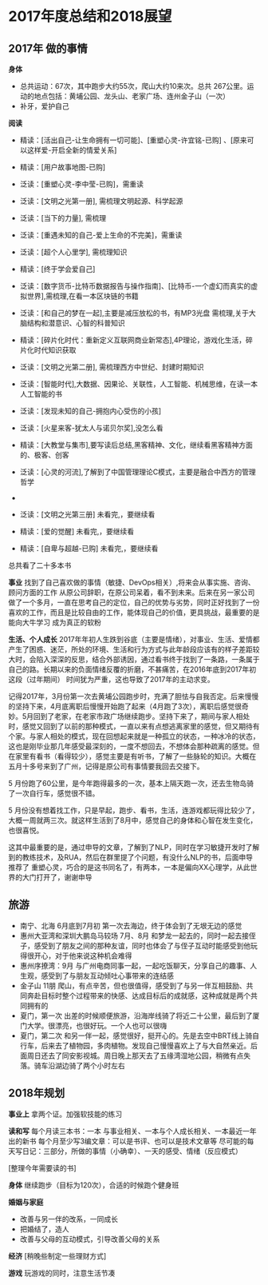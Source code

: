 # 2017年度总结和2018展望

## 2017年 做的事情

**身体**
- 总共运动：67次，其中跑步大约55次，爬山大约10来次。总共 267公里。运动的地点包括：黄埔公园、龙头山、老家广场、连州金子山（一次）
- 补牙，爱护自己

**阅读**

- 精读：[活出自己-让生命拥有一切可能]、[重塑心灵-许宜铭-已购] 、[原来可以这样爱-开启全新的情爱关系]
- 精读：[用户故事地图-已购]
- 泛读：[重塑心灵-李中莹-已购]，需重读

- 泛读：[文明之光第一册], 需梳理文明起源、科学起源
- 泛读：[当下的力量], 需梳理
- 泛读：[重遇未知的自己-爱上生命的不完美]，需重读
- 泛读：[超个人心里学], 需梳理知识
- 精读：[终于学会爱自己]
- 泛读：[数字货币-比特币数据报告与操作指南]、[比特币-一个虚幻而真实的虚拟世界],需梳理,在看一本区块链的书籍
- 泛读：[和自己的梦在一起],主要是减压放松的书，有MP3光盘 需梳理,关于大脑结构和潜意识、心智的科普知识
- 精读：[碎片化时代：重新定义互联网商业新常态],4P理论，游戏化生活，碎片化时代知识获取

- 泛读：[文明之光第二册], 需梳理西方中世纪、封建时期知识
- 泛读：[智能时代],大数据、因果论、关联性，人工智能、机械思维，在读一本人工智能的书
- 泛读：[发现未知的自己-拥抱内心受伤的小孩]
- 泛读：[火星来客-犹太人与诺贝尔奖],没怎么看
- 精读：[大教堂与集市],要写读后总结,黑客精神、文化，继续看黑客精神方面的、极客、创客
- 泛读：[心灵的河流],了解到了中国管理理论C模式，主要是融合中西方的管理哲学
- 
- 泛读：[文明之光第三册] 未看完,，要继续看
- 精读：[爱的觉醒] 未看完,，要继续看
- 精读：[自卑与超越-已购] 未看完,，要继续看

总共看了二十多本书

**事业**
找到了自己喜欢做的事情（敏捷、DevOps相关）,将来会从事实施、咨询、顾问方面的工作
从原公司辞职，在原公司呆着，看不到未来。后来在另一家公司做了一个多月，一直在思考自己的定位，自己的优势与劣势，同时正好找到了一份喜欢的工作，而且是比较自由的工作，能体现自己的价值，更具挑战，最重要的是能向大牛学习
成为真正的软粉

**生活、个人成长**
  2017年年初人生跌到谷底（主要是情绪），对事业、生活、爱情都产生了困惑、迷茫，所处的环境、生活和行为方式与此年龄段应该有的样子差距较大时，会陷入深深的反思，结合外部诱因，通过看书终于找到了一条路，一条属于自己的路。长期以来的负面情绪反覆的折磨，不甚痛苦，在2016年底到2017年初这段（过年期间） 时间犹为严重，这也导致了2017年的主动求变。

  记得2017年，3月份第一次去黄埔公园跑步时，充满了胆怯与自我否定。后来慢慢的坚持下来，4月底离职后慢慢开始跑了起来（4月跑了3次），离职后感觉很奇妙。5月回到了老家，在老家市政广场继续跑步。坚持下来了，期间与家人相处时，感觉又回到了以前的那种模式，一直以来有点想逃离家里的感觉，但又期待有个家。与家人相处的模式，现在回想起来就是一种孤立的状态，一种冰冷的状态，这也是刚毕业那几年感受最深刻的，一度不想回去，不想体会那种疏离的感觉。但在家里有看书（看得较少），感觉主要是有听书，了解了一些脉轮的知识。大概在五月十多号来到了广州，记得是原公司有事情要我回去交接下。

5 月份跑了60公里，是今年跑得最多的一次，基本上隔天跑一次，还去生物岛骑了一次自行车，感觉很不错。

5 月份没有想着找工作，只是早起，跑步、看书，生活，连游戏都玩得比较少了，大概一周就两三次。就这样生活到了8月中，感觉自己的身体和心智在发生变化，也很喜悦。

这其中最重要的是，通过申导的文章，了解到了NLP，同时在学习敏捷开发时了解到的教练技术，及RUA，然后在群里提了个问题，有没什么NLP的书，后面申导推荐了 重塑心灵，巧合的是这书同名了，有两本，一本是偏向XX心理学，从此世界的大门打开了，谢谢申导

## 旅游
- 南宁、北海 6月底到7月初
第一次去海边，终于体会到了无垠无边的感觉
- 惠州大亚湾和深圳大鹏岛马较场 7月、8月
和梦龙一起去的，同时一起去接侄子，感受到了朋友之间的那种友谊，同时也体会了与侄子互动时能感受到他玩得很开心，对于他来说这种机会难得
- 惠州序撩湾：9月
与广州电商同事一起，一起吃饭聊天，分享自己的趣事、人生观，感受到了与朋友互动倾吐心事带来的连结感
- 金子山 11朋
爬山，有点辛苦，但也很值得，感受到了与另一伴互相鼓励、共同奔赴目标时整个过程带来的快感、达成目标后的成就感，这种成就是两个共同拥有的
- 夏门，第一次
出差的时候顺便旅游，沿海岸线骑了将近二十公里，最后到了厦门大学。很漂亮，也很好玩。一个人也可以很嗨
- 夏门，第二次
和另一伴一起，感觉很好，挺开心的。先是去空中BRT线上骑自行车，后来去了植物园，多肉植物。发现自己慢慢喜欢上了与大自然亲近。后面周日还去了同安影视城。周日晚上那天去了五缘湾湿地公园，稍微有点失落。骑车沿湖边骑了两个小时左右

## 2018年规划

**事业上**
拿两个证。加强软技能的练习

**读和写**
每个月读三本书：一本 与事业相关、一本与个人成长相关、一本最近一年出的新书
每个月至少写3编文章：可以是书评、也可以是技术文章等
尽可能的每天写日记：三部分，所做的事情（小确幸）、一天的感受、情绪（反应模式）

[整理今年需要读的书]


**身体**
继续跑步（目标为120次），合适的时候跑个健身班

**婚姻与家庭**
- 改善与另一伴的改系，一同成长
- 把婚结了，造人
- 改善与父母的互动模式，引导改善父母的关系

**经济**
[稍晚些制定一些理财方式]

**游戏**
玩游戏的同时，注意生活节凑